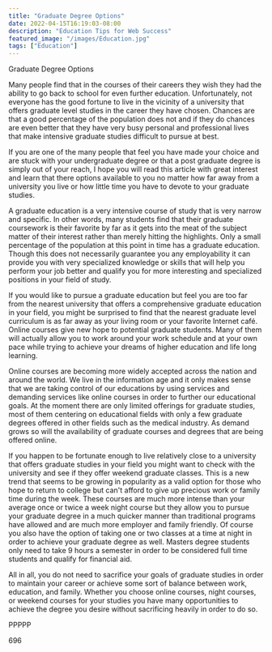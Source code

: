 ```yaml
---
title: "Graduate Degree Options"
date: 2022-04-15T16:19:03-08:00
description: "Education Tips for Web Success"
featured_image: "/images/Education.jpg"
tags: ["Education"]
---
```


Graduate Degree Options 

Many people find that in the courses of their careers they wish they had the ability to go back to school for even further education. Unfortunately, not everyone has the good fortune to live in the vicinity of a university that offers graduate level studies in the career they have chosen. Chances are that a good percentage of the population does not and if they do chances are even better that they have very busy personal and professional lives that make intensive graduate studies difficult to pursue at best.

If you are one of the many people that feel you have made your choice and are stuck with your undergraduate degree or that a post graduate degree is simply out of your reach, I hope you will read this article with great interest and learn that there options available to you no matter how far away from a university you live or how little time you have to devote to your graduate studies.

A graduate education is a very intensive course of study that is very narrow and specific. In other words, many students find that their graduate coursework is their favorite by far as it gets into the meat of the subject matter of their interest rather than merely hitting the highlights. Only a small percentage of the population at this point in time has a graduate education. Though this does not necessarily guarantee you any employability it can provide you with very specialized knowledge or skills that will help you perform your job better and qualify you for more interesting and specialized positions in your field of study. 

If you would like to pursue a graduate education but feel you are too far from the nearest university that offers a comprehensive graduate education in your field, you might be surprised to find that the nearest graduate level curriculum is as far away as your living room or your favorite Internet café. Online courses give new hope to potential graduate students. Many of them will actually allow you to work around your work schedule and at your own pace while trying to achieve your dreams of higher education and life long learning. 

Online courses are becoming more widely accepted across the nation and around the world. We live in the information age and it only makes sense that we are taking control of our educations by using services and demanding services like online courses in order to further our educational goals. At the moment there are only limited offerings for graduate studies, most of them centering on educational fields with only a few graduate degrees offered in other fields such as the medical industry. As demand grows so will the availability of graduate courses and degrees that are being offered online. 

If you happen to be fortunate enough to live relatively close to a university that offers graduate studies in your field you might want to check with the university and see if they offer weekend graduate classes. This is a new trend that seems to be growing in popularity as a valid option for those who hope to return to college but can't afford to give up precious work or family time during the week. These courses are much more intense than your average once or twice a week night course but they allow you to pursue your graduate degree in a much quicker manner than traditional programs have allowed and are much more employer and family friendly. Of course you also have the option of taking one or two classes at a time at night in order to achieve your graduate degree as well. Masters degree students only need to take 9 hours a semester in order to be considered full time students and qualify for financial aid.

All in all, you do not need to sacrifice your goals of graduate studies in order to maintain your career or achieve some sort of balance between work, education, and family. Whether you choose online courses, night courses, or weekend courses for your studies you have many opportunities to achieve the degree you desire without sacrificing heavily in order to do so.

PPPPP

696


